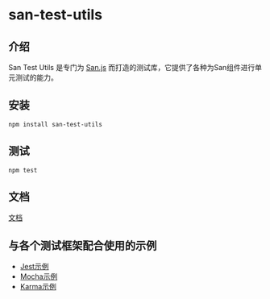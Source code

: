 # san-test-utils

## 介绍

San Test Utils 是专门为 [San.js](https://baidu.github.io/san/) 而打造的测试库，它提供了各种为San组件进行单元测试的能力。

## 安装

```
npm install san-test-utils
```

## 测试

```
npm test
```

## 文档

[文档](https://ecomfe.github.io/san-test-utils/)

## 与各个测试框架配合使用的示例

- [Jest示例](https://github.com/ecomfe/san-test-utils/tree/master/docs/demo/jest)
- [Mocha示例](https://github.com/ecomfe/san-test-utils/tree/master/docs/demo/mocha)
- [Karma示例](https://github.com/ecomfe/san-test-utils/tree/master/docs/demo/karma)

